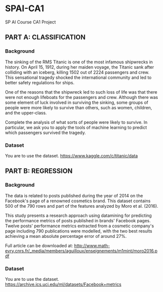 # SPAI-CA1
 SP AI Course CA1 Project

## PART A: CLASSIFICATION 
### Background
The sinking of the RMS Titanic is one of the most infamous shipwrecks in history.  On April 15, 1912, during her maiden voyage, the Titanic sank after colliding with an iceberg, killing 1502 out of 2224 passengers and crew. This sensational tragedy shocked the international community and led to better safety regulations for ships.

One of the reasons that the shipwreck led to such loss of life was that there were not enough lifeboats for the passengers and crew. Although there was some element of luck involved in surviving the sinking, some groups of people were more likely to survive than others, such as women, children, and the upper-class.

Complete the analysis of what sorts of people were likely to survive. In particular, we ask you to apply the tools of machine learning to predict which passengers survived the tragedy.

### Dataset
You are to use the dataset.
https://www.kaggle.com/c/titanic/data

## PART B: REGRESSION 
### Background
The data is related to posts published during the year of 2014 on the Facebook's page of a renowned cosmetics brand. This dataset contains 500 of the 790 rows and part of the features analyzed by Moro et al. (2016).

This study presents a research approach using datamining for predicting the performance metrics of posts published in brands' Facebook pages. Twelve posts' performance metrics extracted from a cosmetic company's page including 790 publications were modelled, with the two best results achieving a mean absolute percentage error of around 27%.

Full article can be downloaded at:
http://www.math-evry.cnrs.fr/_media/members/aguilloux/enseignements/m1mint/moro2016.pdf

### Dataset
You are to use the dataset.
https://archive.ics.uci.edu/ml/datasets/Facebook+metrics 
